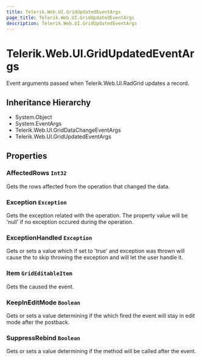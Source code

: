 ```yaml
---
title: Telerik.Web.UI.GridUpdatedEventArgs
page_title: Telerik.Web.UI.GridUpdatedEventArgs
description: Telerik.Web.UI.GridUpdatedEventArgs
---
```


# Telerik.Web.UI.GridUpdatedEventArgs

Event arguments passed when Telerik.Web.UI.RadGrid updates a record.

## Inheritance Hierarchy

* System.Object
* System.EventArgs
* Telerik.Web.UI.GridDataChangeEventArgs
* Telerik.Web.UI.GridUpdatedEventArgs

## Properties

###  AffectedRows `Int32`

Gets the rows affected from the operation that changed the  data.

###  Exception `Exception`

Gets the exception related with the operation. The property value will be
            'null' if no exception occured during the operation.

###  ExceptionHandled `Exception`

Gets or sets a value which if set to 'true' and exception was thrown
            will cause the  to skip throwing the exception
            and will let the user handle it.

###  Item `GridEditableItem`

Gets the  caused the event.

###  KeepInEditMode `Boolean`

Gets or sets a value determining if the  which
            fired the event will stay in edit mode after the postback.

###  SuppressRebind `Boolean`

Gets or sets a value determining if the  method
            will be called after the event.

